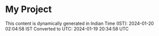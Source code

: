 # My Project

This content is dynamically generated in Indian Time (IST): 2024-01-20 02:04:58 IST
Converted to UTC: 2024-01-19 20:34:58 UTC
